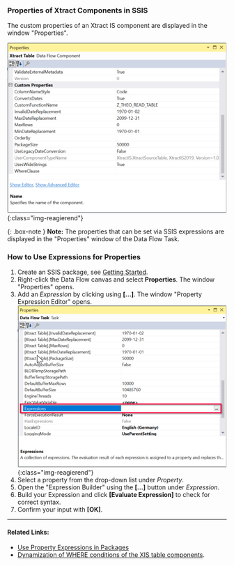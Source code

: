 ### Properties of Xtract Components in SSIS

The custom properties of an Xtract IS component are displayed in the window "Properties". <br>

![Properties](/img/content/xis/properties_component.png){:class="img-reagierend"}

{: .box-note }
**Note:** The properties that can be set via SSIS expressions are displayed in the "Properties" window of the Data Flow Task. 

<!---(technically: the property's *expressionType* XML-attribute is set to *notify*).
VS: und was heißt das? Muss ich das wissen? Und falls ja, wofür

![DataFlow Properties](/img/content/xis/properties_data_flow.png){:class="img-reagierend"}????-->

### How to Use Expressions for Properties

1. Create an SSIS package, see [Getting Started](../getting-started).
2. Right-click the Data Flow canvas and select **Properties**. The window "Properties" opens.
3. Add an *Expression* by clicking using **[…]**. The window "Property Expression Editor" opens.<br>
![Expressions](/img/content/xis/expressions.png){:class="img-reagierend"}
4. Select a property from the drop-down list under *Property*.<br>
5. Open the "Expression Builder" using the **[…]** button under *Expression*.
6. Build your Expression and click **[Evaluate Expression]** to check for correct syntax.
7. Confirm your input with **[OK]**.


*****
#### Related Links:
- [Use Property Expressions in Packages](https://docs.microsoft.com/en-us/sql/integration-services/expressions/use-property-expressions-in-packages?view=sql-server-ver15)
- [Dynamization of WHERE conditions of the XIS table components](https://kb.theobald-software.com/xtract-is/Dynamization-of-WHERE-conditions-of-the-XIS-table-components).
